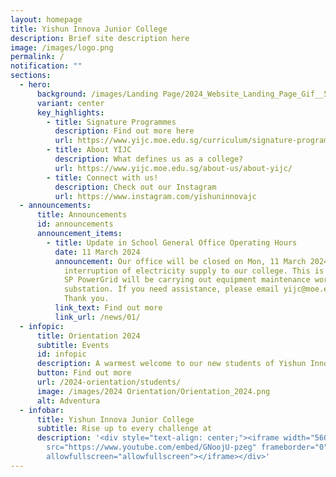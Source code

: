 ```yaml
---
layout: homepage
title: Yishun Innova Junior College
description: Brief site description here
image: /images/logo.png
permalink: /
notification: ""
sections:
  - hero:
      background: /images/Landing Page/2024_Website_Landing_Page_Gif__5_.gif
      variant: center
      key_highlights:
        - title: Signature Programmes
          description: Find out more here
          url: https://www.yijc.moe.edu.sg/curriculum/signature-programmes/
        - title: About YIJC
          description: What defines us as a college?
          url: https://www.yijc.moe.edu.sg/about-us/about-yijc/
        - title: Connect with us!
          description: Check out our Instagram
          url: https://www.instagram.com/yishuninnovajc
  - announcements:
      title: Announcements
      id: announcements
      announcement_items:
        - title: Update in School General Office Operating Hours
          date: 11 March 2024
          announcement: Our office will be closed on Mon, 11 March 2024 due to
            interruption of electricity supply to our college. This is because
            SP PowerGrid will be carrying out equipment maintenance works at the
            substation. If you need assistance, please email yijc@moe.edu.sg.
            Thank you.
          link_text: Find out more
          link_url: /news/01/
  - infopic:
      title: Orientation 2024
      subtitle: Events
      id: infopic
      description: A warmest welcome to our new students of Yishun Innova Junior College!
      button: Find out more
      url: /2024-orientation/students/
      image: /images/2024 Orientation/Orientation_2024.png
      alt: Adventura
  - infobar:
      title: Yishun Innova Junior College
      subtitle: Rise up to every challenge at
      description: '<div style="text-align: center;"><iframe width="560" height="315"
        src="https://www.youtube.com/embed/GNoojU-pzeg" frameborder="0"
        allowfullscreen="allowfullscreen"></iframe></div>'
---
```

